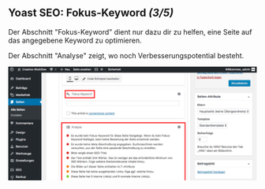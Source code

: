 ## Yoast SEO: Fokus-Keyword *(3/5)*

Der Abschnitt "Fokus-Keyword" dient nur dazu dir zu helfen, eine Seite auf das angegebene Keyword zu optimieren.

Der Abschnitt "Analyse" zeigt, wo noch Verbesserungspotential besteht.

![image](./assets/yoast_seo_plugin_focus_keyword.jpg)
